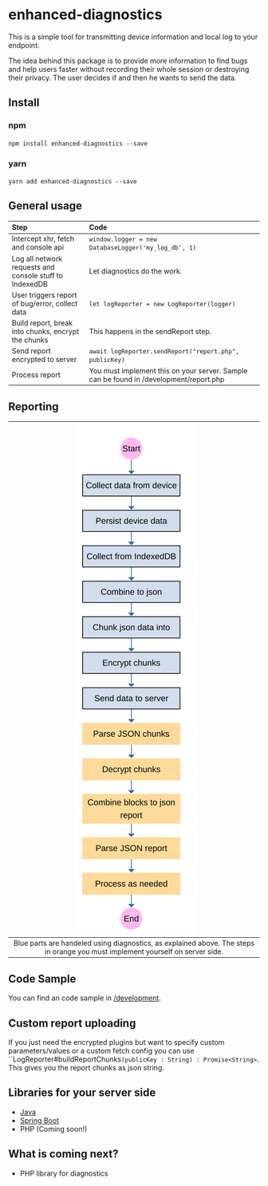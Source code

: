 enhanced-diagnostics
===
This is a simple tool for transmitting device information and local log to your endpoint. 

The idea behind this package is to provide more information to find bugs and help users faster without 
recording their whole session or destroying their privacy. The user decides if and then he wants to send the data.


## Install

### npm
``npm install enhanced-diagnostics --save``

### yarn
``yarn add enhanced-diagnostics --save``


## General usage

| Step                                                   | Code                                                                                   |
| :------------------------------------------------------| :------------------------------------------------------------------------------------- |
| Intercept xhr, fetch and console api                   | ``window.logger = new DatabaseLogger('my_log_db', 1)``                                 |
| Log all network requests and console stuff to IndexedDB| Let diagnostics do the work.                                                          |
| User triggers report of bug/error, collect data        | ``let logReporter = new LogReporter(logger)``                                          |
| Build report, break into chunks, encrypt the chunks    | This happens in the sendReport step.                                                   |
| Send report encrypted to server                        | ``await logReporter.sendReport("report.php", publicKey)``                              |
| Process report                                         | You must implement this on your server. Sample can be found in /development/report.php |


## Reporting

| ![Process](https://raw.githubusercontent.com/timo-reymann/enhanced-diagnostics/master/graphics/process.svg?sanitize=true)
|:--:| 
| Blue parts are handeled using diagnostics, as explained above. The steps in orange you must implement yourself on server side. |

## Code Sample

You can find an code sample in [/development](https://github.com/timo-reymann/enhanced-diagnostics/tree/master/development).


## Custom report uploading

If you just need the encrypted plugins but want to specify custom parameters/values or a custom fetch config you can use ``LogReporter#buildReportChunks`(publicKey : String) : Promise<String>`. This gives you the report chunks as json string.


## Libraries for your server side

- [Java](https://github.com/timo-reymann/enhanced-diagnostics-java)
- [Spring Boot](https://github.com/timo-reymann/enhanced-diagnostics-spring-boot-starter)
- PHP (Coming soon!)


## What is coming next?
- PHP library for diagnostics
